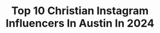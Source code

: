 ---
title: Top 10 Christian Instagram Influencers In Austin In 2024
description: >-
  Find top christian Instagram influencers in Austin in 2024. Most popular hashtags: #christian #austin #model.
platform: Instagram
hits: 64
text_top: Identify the most popular Instagram accounts on inBeat.
text_bottom: Our platform holds 64 Instagram influencers like this in Austin, United States for you to pitch.
profiles:
  - username: "dannygokey"
    fullname: >-
      Danny Gokey
    bio: >-
      Artist & Speaker Founder of @better_than_i_found_it Watch ‘Stay Strong’ music video ⤵️
    location: "United States"
    followers: 586580
    engagement: 80
    commentsToLikes: 0.024276
    id: ck5chdnswqkop0i11l1s6rj4u
    verified: true
    hashtags: "#natalielayne, #jesuspeople, #christiantour, #truth"
  - username: "dallasdentalbabe"
    fullname: >-
      Angely Almazan, DDB
    bio: >-
      Latina Dental Professional Owned @thewhitepearlco 📍Dallas, TX Book here ⬇️ 🎹 @officialrickyray 407 W 10th St Suite 130 Dallas TX 75208
    location: "United States"
    followers: 23371
    engagement: 104
    commentsToLikes: 0.180326
    id: cknycl20ra5b40j23zh6s1r73
    verified: false
    hashtags: "#dallasdentalbabe, #dallasteethwhitening, #teethwhiteningkit, #dallas"
  - username: "tellemwatson"
    fullname: >-
      Christopher Watson
    bio: >-
      #livelife 🇭🇹 Jahaitian-American Artist 🇯🇲 “The Sweetest Thing [Remix]” out now! Lyric video on YouTube! 🌹 @listentoyourheartabc 🎶 🌴Los Angeles🌴
    location: "United States"
    followers: 76222
    engagement: 168
    commentsToLikes: 0.043844
    id: ckaoxdnk3ctgv0i780xzge7py
    verified: false
    hashtags: "#gobucs, #losangelesmusic, #blackmodels, #love"
  - username: "kianagaona"
    fullname: >-
      Kiana Gaona Guerrero
    bio: >-
      loving Jesus & his people in ATX founder @socialbykiana model @nealhamilagency social @ninaberenatobraceletbar @ninaberenato
    location: "United States"
    followers: 7922
    engagement: 482
    commentsToLikes: 0.050172
    id: ckf5un2a9lj2s0j23digy7o7q
    verified: false
    hashtags: "#haircare, #dualipa, #aebrandrep, #christiangirl"
  - username: "joy4site"
    fullname: >-
      Joy Forsyth
    bio: >-
      Christian. Wife to @austin4site👫🏼 Mothering👦🏼👶🏼 + Outdoors🏕 + DIY👷🏼‍♀️ YouTube Channel👇🏼 #FollowtheForsyths
    location: "United States"
    followers: 1116941
    engagement: 333
    commentsToLikes: 0.006802
    id: ckts7qpcwfy6g0j23o6ygu1yl
    verified: false
    hashtags: "#firsttimesoftballplayer"
  - username: "iphotographunderwater"
    fullname: >-
      Diving & Photography
    bio: >-
      Diving lovers welcome🦈
    location: "United States"
    followers: 41568
    engagement: 54
    commentsToLikes: 0.009479
    id: ck14ifxn4f7bi0i19rosq0rav
    verified: false
    hashtags: "#marinewildljfe, #marinemammals, #thebarefootwalker, #nudibranch"
  - username: "imjordyncruz"
    fullname: >-
      Jordyn Cruz
    bio: >-
      📍 Dallas 💻 I Take Risks For A Living 👟 @SoleClubTX 👇 Not OnlyFans
    location: "United States"
    followers: 22264
    engagement: 200
    commentsToLikes: 0.051618
    id: ck6tpn8xvku8l0j711drgwkzq
    verified: false
    hashtags: ""
  - username: "austieleigh"
    fullname: >-
      Austin Grier Porras
    bio: >-
      saved by grace Lots of STYLE & BEAUTY INSPO Sharing life as a mommy of two 🖤🖤 Wife to @jporras24 💍 💌 austingriercollab@gmail.com Shop ⬇️
    location: "United States"
    followers: 11459
    engagement: 180
    commentsToLikes: 0.207623
    id: ckvri2aocdlln0j230kuy7uks
    verified: false
    hashtags: "#ltkstyletip, #momreels, #ltkunder100, #funnyreels"
  - username: "felipemejiarei"
    fullname: >-
      Felipe Mejia
    bio: >-
      💪🏼 Father, Christian, Husband 🏘 ReI 81 Units 🧠 Real Estate INNER CIRCLE ⭕️ MasterMind 🌎 Nashville, TN
    location: "United States"
    followers: 87868
    engagement: 13
    commentsToLikes: 0.250984
    id: ckp6anurjxpwi0j2348rpy6pv
    verified: false
    hashtags: ""
  - username: "klgregg03"
    fullname: >-
      Kati Lynn
    bio: >-
      18 || Tx || Christian || Weeb ||
    location: "United States"
    followers: 5171
    engagement: 900
    commentsToLikes: 0.039732
    id: ck8wd0j1zd8wf0j78xf4an59f
    verified: false
    hashtags: "#notreally, #fall, #texas, #proudchristian"
---